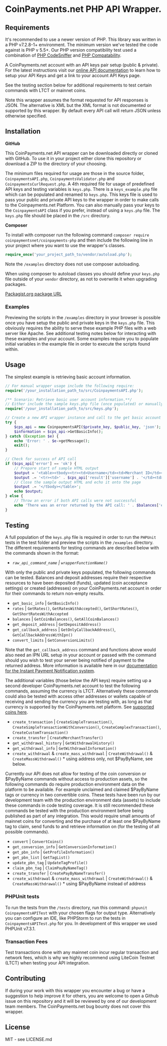 # CoinPayments.net PHP API Wrapper.
## Requirements
It's recommended to use a newer version of PHP. This library was written in a PHP v7.2.8-1+ environment. The minimum version we've tested the code against is PHP v 5.5+. Our PHP version compatibility test used a combination of [PHP CodeSniffer](https://github.com/squizlabs/PHP_CodeSniffer) and [PHP Compatability](https://github.com/PHPCompatibility/PHPCompatibility).

A CoinPayments.net account with an API keys pair setup (public & private). For the latest instructions visit our [online API documentation](https://www.coinpayments.net/apidoc-intro) to learn how to setup your API Keys and get a link to your account API Keys page.

See the testing section below for additional requirements to test certain commands with LTCT or mainnet coins.

Note this wrapper assumes the format requested for API responses is JSON. The alternative is XML but the XML format is not documented or supported by this wrapper. By default every API call will return JSON unless otherwise specified.

## Installation
**GitHub**

This CoinPayments.net API wrapper can be downloaded directly or cloned with GitHub. To use it in your project either clone this repository or download a ZIP to the directory of your choosing.

The minimum files required for usage are those in the source folder, `CoinpaymentsAPI.php`, `CoinpaymentsValidator.php` and `CoinpaymentsCurlRequest.php`. A 4th required file for usage of predefined API keys and testing variables is `keys.php`. There is a `keys_example.php` file which can be populated and renamed to `keys.php`. This keys file is used to pass your public and private API keys to the wrapper in order to make calls to the Coinpayments.net Platform. You can also manually pass your keys to the `CoinpaymentsAPI` class if you prefer, instead of using a `keys.php` file. The `keys.php` file should be placed in the `/src` directory.

**Composer**

To install with composer run the following command `composer require coinpaymentsnet/coinpayments-php` and then include the following line in your project where you want to use the wrapper's classes.

```php
require_once('your_project_path_to/vendor/autoload.php');
``` 

Note the `/examples` directory does not use composer autoloading. 

When using composer to autoload classes you should define your `keys.php` file outside of your `vendor` directory, as not to overwrite it when upgrading packages.

[Packagist.org package URL](https://packagist.org/packages/coinpaymentsnet/coinpayments-php)

### Examples
Previewing the scripts in the `/examples` directory in your browser is possible once you have setup the public and private keys in the `keys.php` file. This obviously requires the ability to serve these example PHP files with a web server like Apache. See additional testing notes below for interacting with these examples and your account. Some examples require you to populate initial variables in the example file in order to execute the scripts found within.

## Usage
The simplest example is retrieving basic account information. 

```php
// For manual wrapper usage include the following require:
require('/your_installation_path_to/src/CoinpaymentsAPI.php');

/** Scenario: Retrieve basic user account information.**/
// Either include the sample keys.php file (once populated) or manually set $public_key and $private_key variables
require('/your_installation_path_to/src/keys.php');

// Create a new API wrapper instance and call to the get basic account information command.
try {
    $cps_api = new CoinpaymentsAPI($private_key, $public_key, 'json');
    $information = $cps_api->GetBasicInfo();
} catch (Exception $e) {
    echo 'Error: ' . $e->getMessage();
    exit();
}

// Check for success of API call
if ($cps_api['error'] == 'ok') {
    // Prepare start of sample HTML output
    $output = '<table><tbody><tr><td>Username</td><td>Merchant ID</td><td>Email</td><td>Public Name</td></tr>';
    $output .= '<tr><td>' . $cps_api['result']['username'] . '</td><td>' . $cps_api['result']['merchant_id'] . '</td><td>' . $cps_api['result']['email'] . '</td><td>' . $cps_api['result']['public_name'] . '</td></tr>';
    // Close the sample output HTML and echo it onto the page
    $output .= '</tbody></table>';
    echo $output;
} else {
    // Throw an error if both API calls were not successful
    echo 'There was an error returned by the API call: ' . $balances['error'] . '<br>Rates API call status: ' . $rates['error'];
}
```

## Testing
A full population of the `keys.php` file is required in order to run the `PHPUnit` tests in the test folder and preview the scripts in the `/examples` directory. The different requirements for testing commands are described below with the commands shown in the format:
 * <em>`raw_api_command_name` | `wrapperFunctionName()`</em>

With only the public and private keys populated, the following commands can be tested. Balances and deposit addresses require their respective resources to have been deposited (funds), updated (coin acceptance settings) or created (addresses) on your CoinPayments.net account in order for their commands to return non-empty results. 
* `get_basic_info` | `GetBasicInfo()`
* `rates` | `GetRates()`, `GetRatesWithAccepted()`, `GetShortRates()`, `GetShortRatesWithAccepted`
* `balances` | `GetCoinBalances()`, `GetAllCoinBalances()`
* `get_deposit_address` | `GetDepositAddress()`
* `get_callback_address` | `GetOnlyCallbackAddress()`, `GetCallbackAddressWithIpn()`
* `convert_limits` | `GetConversionLimits()`

Note that the `get_callback_address` command and functions above would also need an IPN URL setup in your account or passed with the command should you wish to test your server being notified of payment to the returned address. More information is available here in our [documentation for the Instant Payment Notification system](https://www.coinpayments.net/merchant-tools-ipn).
 
 The additional variables (those below the API keys) require setting up a second developer CoinPayments.net account to test the following commands, assuming the currency is LTCT. Alternatively these commands could also be tested with access other addresses or wallets capable of receiving and sending the currency you are testing with, as long as that currency is supported by the CoinPayments.net platform. See [supported coins here](https://www.coinpayments.net/supported-coins). 
 * `create_transaction` | `CreateSimpleTransaction()`, `CreateSimpleTransactionWithConversion()`, `CreateComplexTransaction()`, `CreateCustomTransaction()`
 * `create_transfer` | `CreateMerchantTransfer()`
 * `get_withdrawal_history` | `GetWithdrawalHistory()`
 * `get_withdrawal_info` | `GetWithdrawalInformation()` 
 * `create_withdrawal` & `create_mass_withdrawal` | `CreateWithdrawal()` & `CreateMassWithdrawal()` * using address only, not $PayByName, see below.

 Currently our API does not allow for testing of the coin conversion or $PayByName commands without access to production assets, so the following commands do require production environment data on the platform to be available. For example unclaimed and claimed $PayByName tags or currency in two convertible coins. These tests have been run by our development team with the production environment data (assets) to include these commands in code testing coverage. It is still recommended these commands be tested with the production environment before being published as part of any integration. This would require small amounts of mainnet coins for converting and the purchase of at least one $PayByName tag to claim, send funds to and retrieve information on (for the testing of all possible commands).
 * `convert` | `ConvertCoins()`
 * `get_conversion_info` | `GetConversionInformation()`
 * `get_pbn_info` | `GetProfileInformation()`
 * `get_pbn_list` | `GetTagList()`
 * `update_pbn_tag` | `UpdateTagProfile()`
 * `claim_pbn_tag` | `ClaimPayByNameTag()`
 * `create_transfer` | `CreatePayByNameTransfer()`
 * `create_withdrawal` & `create_mass_withdrawal` | `CreateWithdrawal()` & `CreateMassWithdrawal()` * using $PayByName instead of address

### PHPUnit tests
To run the tests from the `/tests` directory, run this command:
`phpunit CoinpaymentsAPITest` with your chosen flags for output type. Alternatively you can configure an IDE, like PHPStorm to run the tests in `CoinpaymentsAPITest.php` for you. In development of this wrapper we used PHPUnit v7.3.1. 

### Transaction Fees
 Test transactions done with any mainnet coin incur regular transaction and network fees, which is why we highly recommend using LiteCoin Testnet (LTCT) when testing your API integration.

## Contributing
If during your work with this wrapper you encounter a bug or have a suggestion to help improve it for others, you are welcome to open a Github issue on this repository and it will be reviewed by one of our development team members. The CoinPayments.net bug bounty does not cover this wrapper.

## License
MIT - see LICENSE.md
